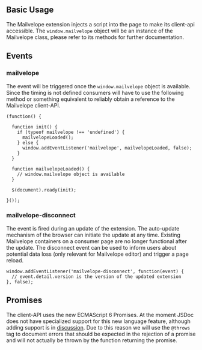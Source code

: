 ## Basic Usage

The Mailvelope extension injects a script into the page to make its client-api accessible.
The `window.mailvelope` object will be an instance of the Mailvelope class, please refer to its methods for further documentation.

## Events

### mailvelope

The event will be triggered once the `window.mailvelope` object is available.
Since the timing is not defined consumers will have to use the following method or something equivalent to reliably obtain a reference to the Mailvelope client-API.
```
(function() {

  function init() {
    if (typeof mailvelope !== 'undefined') {
      mailvelopeLoaded();
    } else {
      window.addEventListener('mailvelope', mailvelopeLoaded, false);
    }
  }

  function mailvelopeLoaded() {
    // window.mailvelope object is available
  }

  $(document).ready(init);

}());
```

### mailvelope-disconnect

The event is fired during an update of the extension. The auto-update mechanism of the browser can initiate the update at any time.
Existing Mailvelope containers on a consumer page are no longer functional after the update. The disconnect event can be used to inform users about potential data loss (only relevant for Mailvelope editor) and trigger a page reload.
```
window.addEventListener('mailvelope-disconnect', function(event) {
  // event.detail.version is the version of the updated extension
}, false);
```

## Promises

The client-API uses the new ECMAScript 6 Promises. At the moment JSDoc does not have specialized support for this new
language feature, although adding support is in [discussion](https://github.com/jsdoc3/jsdoc/issues/509). Due to this reason
we will use the `@throws` tag to document errors that should be expected in the rejection of a promise and will not actually
be thrown by the function returning the promise.
